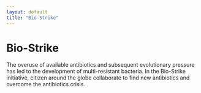 ```yaml
---
layout: default
title: "Bio-Strike"
---
```

<div class="jumbotron">
	<div class="container">
	<h1>Bio-Strike</h1>
    <p>
The overuse of available antibiotics and subsequent evolutionary pressure has led to the development of multi-resistant bacteria. In the Bio-Strike initiative, citizen around the globe collaborate to find new antibiotics and overcome the antibiotics crisis.
    </p>
	</div>
</div>